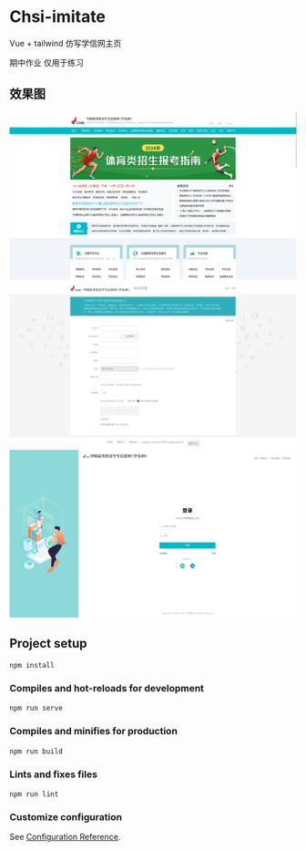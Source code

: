 # Chsi-imitate
Vue + tailwind 仿写学信网主页

期中作业 仅用于练习

## 效果图
![img1](screenshots/粘贴的图像.png)
![img2](screenshots/粘贴的图像%201.png)
![img3](screenshots/粘贴的图像%202.png)


## Project setup
```
npm install
```

### Compiles and hot-reloads for development
```
npm run serve
```

### Compiles and minifies for production
```
npm run build
```

### Lints and fixes files
```
npm run lint
```

### Customize configuration
See [Configuration Reference](https://cli.vuejs.org/config/).

